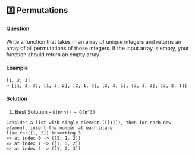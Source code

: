## :three: Permutations

#### Question

Write a function that takes in an array of unique integers and returns an array of all permutations of those integers. If the input array is empty, your function should return an empty array.
​
​

#### Example

```
[1, 2, 3]
> [[1, 2, 3], [1, 3, 2], [2, 1, 3], [2, 3, 1], [3, 1, 2], [3, 2, 1]]
```

#### Solution

1. Best Solution - `O(n*n!) ~ O(n^3)`

```
Consider a list with single element ([[1]]), then for each new element, insert the number at each place.
like for([1, 2]) inserting 3
=> at index 0 -> ([3, 1, 2])
=> at index 1 -> ([1, 3, 2])
=> at index 2 -> ([1, 2, 3])
```

​

​

​
